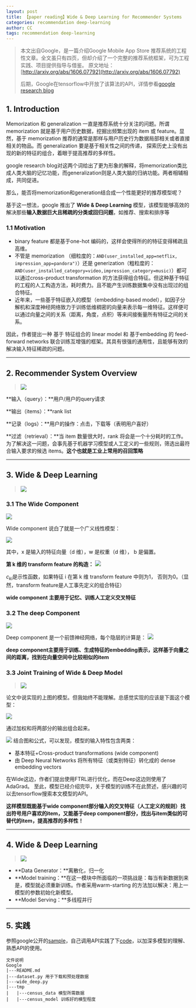 ```yaml
---
layout: post
title: 【paper reading】Wide & Deep Learning for Recommender Systems
categories: recommendation deep-learning
author: CC
tags: recommendation deep-learning
---
```


> 本文出自Google，是一篇介绍Google Mobile App Store 推荐系统的工程性文章。全文虽只有四页，但却介绍了一个完整的推荐系统框架，可为工程实践、项目提供指导与借鉴。
> 原文地址：[http://arxiv.org/abs/1606.07792](http://arxiv.org/abs/1606.07792)
>
> 后期，Google在tensorflow中开放了该算法的API，详情参看[google research blog](https://research.googleblog.com/2016/06/wide-deep-learning-better-together-with.html)

## 1. Introduction
Memorization 和 generalization 一直是推荐系统十分关注的问题。所谓 memorization 就是基于用户历史数据，挖掘出频繁出现的 item 或 feature。显然，基于 memorization 推荐的通常是那样与用户历史行为数据局部相关或者直接相关的物品。而 generalization 要是基于相关性之间的传递， 探索历史上没有出现的新的特征的组合，着眼于提高推荐的多样性。

google research blog对这两个词给出了更为形象的解释，将memorization类比成人类大脑的记忆功能，而generalization则是人类大脑的归纳功能。两者相辅相成，共同促进。

那么，能否将memorization和generation结合成一个性能更好的推荐模型呢？

基于这一想法，google 推出了 **Wide & Deep Learning** 模型，该模型能够高效的解决那些**输入数据巨大且稀疏的分类或回归问题**，如推荐、搜索和排序等



### 1.1 Motivation
- binary feature 都是基于one-hot 编码的，这样会使得所的的特征变得稀疏且高维。 
- 不管是 memorization （细粒度的：`AND(user_installed_app=netflix, impression_app=pandora")`）还是 generization（粗粒度的：`AND(user_installed_category=video,impression_category=music)`）都可以通过cross-product transformation 的方法获得组合特征。但这种基于特征的工程的人工构造方法，耗时费力。且不能产生训练数据集中没有出现过的组合特征。
- 近年来，一些基于特征嵌入的模型（embedding-based model），如因子分解机和深度神经网络致力于训练低维稠密的向量来表示每一维特征。这样便可以通过向量之间的关系（距离，角度，点积）等来间接衡量所有特征之间的关系。

因此，作者提出一种 基于 特征组合的 linear model 和 基于embedding 的 feed-forward networks 联合训练互增强的框架。其具有很强的通用性，且能够有效的解决输入特征稀疏的问题。

----------
## 2. Recommender System Overview
>![](http://upload-images.jianshu.io/upload_images/2728607-173f25c084f7013b.png?imageMogr2/auto-orient/strip%7CimageView2/2/w/1240)

**输入（query）：**用户/用户的query请求

**输出（items）：**rank list

**记录（logs）：**用户的操作：点击，下载等（表明用户喜好）

**过滤（retrieval）：**当 item 数量很大时，rank 将会是一个十分耗时的工作。为了解决这一问题，会事先基于机器学习模型或人工定义的一些规则，筛选出最符合输入要求的候选 items。**这个也就是工业上常用的召回策略**

---------
## 3. Wide & Deep Learning
 > ![](https://1.bp.blogspot.com/-Dw1mB9am1l8/V3MgtOzp3uI/AAAAAAAABGs/mP-3nZQCjWwdk6qCa5WraSpK8A7rSPj3ACLcB/s1600/image04.png)

### 3.1 The Wide Component

![](https://2.bp.blogspot.com/-I_YshHCoxNs/V3Mg5QG4s-I/AAAAAAAABG8/6hHCKiUhcF03kJrLTVJd6Al-MX4sR_bUACKgB/s1600/image02.png)

Wide component 说白了就是一个广义线性模型：

![](http://upload-images.jianshu.io/upload_images/2728607-e4f22f8dc3ce3f2b.png?imageMogr2/auto-orient/strip%7CimageView2/2/w/1240)

其中，x 是输入的特征向量（d 维），w 是权重（d 维）， b 是偏置。

**第 k 维的 transform feature 的构造：**
![](http://upload-images.jianshu.io/upload_images/2728607-2de63aa7de3739ae.png?imageMogr2/auto-orient/strip%7CimageView2/2/w/1240)

$c_{ki}$是示性函数，如果特征 i 在第 k 维 transform feature 中则为1， 否则为0。（显然，transform feature是人工事先定义的组合特征）

**wide component 主要用于记忆、训练人工定义交叉特征**



### 3.2 The deep Component

![](https://3.bp.blogspot.com/-O6Ssu0m0_O8/V3MhQWN10AI/AAAAAAAABHE/V1PtDHKp2MQQ9jfuyHxs2HHR7Ovg5M6LQCLcB/s1600/image01.png)

Deep component 是一个前馈神经网络，每个隐层的计算是：
![](http://upload-images.jianshu.io/upload_images/2728607-7742bf586b4d081c.png?imageMogr2/auto-orient/strip%7CimageView2/2/w/1240)

**deep component主要用于训练、生成特征的embedding表示，这样基于向量之间的距离，找到在向量空间中比较相似的item**



### 3.3 Joint Training of Wide & Deep Model

>![](http://upload-images.jianshu.io/upload_images/2728607-0a948843017c63d7.png?imageMogr2/auto-orient/strip%7CimageView2/2/w/1240)

论文中说实现的上图的模型。但我始终不能理解。总感觉实现的应该是下面这个模型：

![](https://2.bp.blogspot.com/-wkrmRibw_GM/V3Mg3O3Q0-I/AAAAAAAABG0/Jm3Nl4-VcYIJ44dA5nSz6vpTyCKF2KWQgCKgB/s1600/image03.png)

通过加权和将两部分的输出组合起来。

![](http://upload-images.jianshu.io/upload_images/2728607-e6d23767a2c010fe.png?imageMogr2/auto-orient/strip%7CimageView2/2/w/1240)
结合图和公式，可以发现，模型的输入特性包含两类：

- 基本特征+Cross-product transformations (wide component)
- 由 Deep Neural Networks 将所有特征（或类别特征）转化成的 dense embedding vectors

在Wide这边，作者们提出使用FTRL进行优化，而在Deep这边则使用了AdaGrad。
至此，模型已经介绍完毕，关于模型的训练不在此赘述，感兴趣的可以去tensorflow搜索本文模型的API。

**这样模型既能基于wide component部分输入的交叉特征（人工定义的规则）找出符号用户喜欢的item，又能基于deep component部分，找出与item类似的可替代的item，提高推荐的多样性！**

---------
## 4. Wide & Deep Learning
>![](http://upload-images.jianshu.io/upload_images/2728607-7b1390e9a6cb3c31.png?imageMogr2/auto-orient/strip%7CimageView2/2/w/1240)
- **Data Generator：**离散化，归一化
- **Model training：**在这一模块中所面临的一项挑战是：每当有新数据到来是，模型就必须重新训练。作者采用warm-starting 的方法加以解决：用上一模型的参数初始化新模型。
- **Model Serving：**多线程并行
---------


## 5. 实践

参照google公开的[sample](https://github.com/tensorflow/models/tree/master/official/wide_deep)，自己调用API实践了下[code](https://github.com/clhchtcjj/Deep-Learning/tree/master/Google%20wide%20and%20deep)，以加深多模型的理解、熟悉API的使用。

```
文件说明
Google
|---README.md
|---dataset.py 用于下载和预处理数据
|---wide_deep.py
|---tmp
|	|---census_data 模型所需数据
|	|---census_model 训练好的模型程度
```




